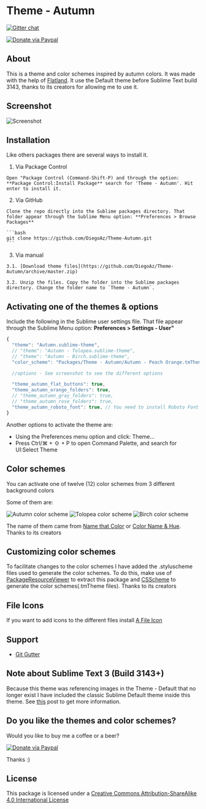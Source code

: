 # Theme - Autumn

[![Gitter chat](https://badges.gitter.im/gitterHQ/gitter.png)](https://gitter.im/Theme-Autumn/Lobby)

[![Donate via Paypal](https://www.paypalobjects.com/webstatic/mktg/logo/pp_cc_mark_37x23.jpg)](https://www.paypal.me/DiegoAz)


## About

  This is a theme and color schemes inspired by autumn colors. It was made with the help of [Flatland](https://github.com/thinkpixellab/flatland). It use the Default theme before Sublime Text build 3143, thanks to its creators for allowing me to use it.

## Screenshot

  ![Screenshot](screenshot.gif)


## Installation

  Like others packages there are several ways to install it.

  1. Via Package Control   

    Open "Package Control (Command-Shift-P) and through the option: **Package Control:Install Package** search for 'Theme - Autumn'. Hit enter to install it.
   

  2. Via GitHub

    Clone the repo directly into the Sublime packages directory. That folder appear through the Sublime Menu option: **Preferences > Browse Packages** 

    ```bash
    git clone https://github.com/DiegoAz/Theme-Autumn.git
    ```

  3. Via manual

    3.1. [Download theme files](https://github.com/DiegoAz/Theme-Autumn/archive/master.zip)

    3.2. Unzip the files. Copy the folder into the Sublime packages directory. Change the folder name to `Theme - Autumn`.


## Activating one of the themes & options

  Include the following in the Sublime user settings file. That file appear through the Sublime Menu option: **Preferences > Settings - User"**

  ```javascript
  {
    "theme": "Autumn.sublime-theme",
    // "theme": "Autumn - Tolopea.sublime-theme",
    // "theme": "Autumn - Birch.sublime-theme",
    "color_scheme": "Packages/Theme - Autumn/Autumn - Peach Orange.tmTheme"

    //options - See screenshot to see the different options 

    "theme_autumn_flat_buttons": true,
    "theme_autumn_orange_folders": true,
    // "theme_autumn_gray_folders": true,
    // "theme_autumn_rose_folders": true,
    "theme_autumn_roboto_font": true, // You need to install Roboto Font and Roboto Font Medium 
  }
  ```
  Another options to activate the theme are:

  - Using the Preferences menu option and click: Theme... 
  - Press Ctrl/⌘ + ⇧ + P to open Command Palette, and search for UI:Select Theme

## Color schemes

  You can activate one of twelve (12) color schemes from 3 different background colors

  Some of them are:

  ![Autumn color scheme](Autumn.PNG)
  ![Tolopea color scheme](Tolopea.PNG)
  ![Birch color scheme](Birch.PNG) 

  The name of them came from [Name that Color](http://chir.ag/projects/name-that-color/) or [Color Name & Hue](http://www.color-blindness.com/color-name-hue/). Thanks to its creators  


## Customizing color schemes

  To facilitate changes to the color schemes I have added the .styluscheme files used to generate the color schemes. To do this, make use of [PackageResourceViewer](https://packagecontrol.io/packages/PackageResourceViewer) to extract this package and [CSScheme](https://packagecontrol.io/packages/CSScheme) to generate the color schemes(.tmTheme files). Thanks to its creators

## File Icons

  If you want to add icons to the different files install [A File Icon](https://packagecontrol.io/packages/A%20File%20Icon)


## Support

  - [Git Gutter](https://packagecontrol.io/packages/GitGutter)

## Note about Sublime Text 3 (Build 3143+)

  Because this theme was referencing images in the Theme - Default that no longer exist I have included the classic Sublime Default theme inside this theme. See [this](https://forum.sublimetext.com/t/very-colorful-tabs/31244) post to get more information.

## Do you like the themes and color schemes?

  Would you like to buy me a coffee or a beer?

  [![Donate via Paypal](https://www.paypalobjects.com/webstatic/mktg/logo/pp_cc_mark_37x23.jpg)](https://www.paypal.me/DiegoAz)

  Thanks :)

## License

  This package is licensed under a [Creative Commons Attribution-ShareAlike 4.0 International License](http://creativecommons.org/licenses/by-sa/4.0/)